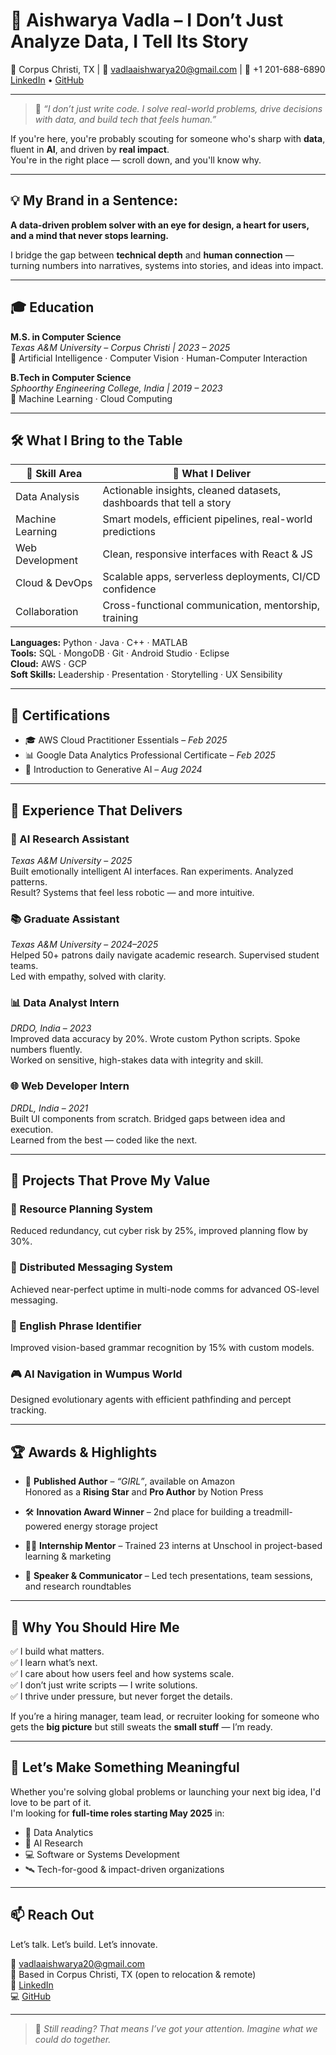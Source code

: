 # 🌟 Aishwarya Vadla – I Don’t Just Analyze Data, I Tell Its Story

📍 Corpus Christi, TX | 📧 vadlaaishwarya20@gmail.com | 📱 +1 201-688-6890  
[LinkedIn](https://www.linkedin.com/in/vadla-aishwarya/) • [GitHub](https://github.com/AishwaryaVadla)

---

> 🚀 *“I don’t just write code. I solve real-world problems, drive decisions with data, and build tech that feels human.”*

If you're here, you're probably scouting for someone who's sharp with **data**, fluent in **AI**, and driven by **real impact**.  
You're in the right place — scroll down, and you'll know why.

---

## 💡 My Brand in a Sentence:

**A data-driven problem solver with an eye for design, a heart for users, and a mind that never stops learning.**

I bridge the gap between **technical depth** and **human connection** — turning numbers into narratives, systems into stories, and ideas into impact.

---

## 🎓 Education

**M.S. in Computer Science**  
*Texas A&M University – Corpus Christi | 2023 – 2025*  
🎯 Artificial Intelligence · Computer Vision · Human-Computer Interaction

**B.Tech in Computer Science**  
*Sphoorthy Engineering College, India | 2019 – 2023*  
🎯 Machine Learning · Cloud Computing

---

## 🛠️ What I Bring to the Table

| 🔧 Skill Area | 💪 What I Deliver |
|--------------|------------------|
| Data Analysis | Actionable insights, cleaned datasets, dashboards that tell a story |
| Machine Learning | Smart models, efficient pipelines, real-world predictions |
| Web Development | Clean, responsive interfaces with React & JS |
| Cloud & DevOps | Scalable apps, serverless deployments, CI/CD confidence |
| Collaboration | Cross-functional communication, mentorship, training |

**Languages:** Python · Java · C++ · MATLAB  
**Tools:** SQL · MongoDB · Git · Android Studio · Eclipse  
**Cloud:** AWS · GCP  
**Soft Skills:** Leadership · Presentation · Storytelling · UX Sensibility

---

## 📜 Certifications

- 🎓 AWS Cloud Practitioner Essentials – *Feb 2025*  
- 📊 Google Data Analytics Professional Certificate – *Feb 2025*  
- 🤖 Introduction to Generative AI – *Aug 2024*

---

## 💼 Experience That Delivers

### 🤖 AI Research Assistant  
*Texas A&M University* – *2025*  
Built emotionally intelligent AI interfaces. Ran experiments. Analyzed patterns.  
Result? Systems that feel less robotic — and more intuitive.

### 📚 Graduate Assistant  
*Texas A&M University* – *2024–2025*  
Helped 50+ patrons daily navigate academic research. Supervised student teams.  
Led with empathy, solved with clarity.

### 📊 Data Analyst Intern  
*DRDO, India* – *2023*  
Improved data accuracy by 20%. Wrote custom Python scripts. Spoke numbers fluently.  
Worked on sensitive, high-stakes data with integrity and skill.

### 🌐 Web Developer Intern  
*DRDL, India* – *2021*  
Built UI components from scratch. Bridged gaps between idea and execution.  
Learned from the best — coded like the next.

---

## 🚀 Projects That Prove My Value

### 🔧 Resource Planning System  
Reduced redundancy, cut cyber risk by 25%, improved planning flow by 30%.

### 💬 Distributed Messaging System  
Achieved near-perfect uptime in multi-node comms for advanced OS-level messaging.

### 🧠 English Phrase Identifier  
Improved vision-based grammar recognition by 15% with custom models.

### 🎮 AI Navigation in Wumpus World  
Designed evolutionary agents with efficient pathfinding and percept tracking.

---

## 🏆 Awards & Highlights

- 📘 **Published Author** – *“GIRL”*, available on Amazon  
  Honored as a **Rising Star** and **Pro Author** by Notion Press

- 🛠️ **Innovation Award Winner** – 2nd place for building a treadmill-powered energy storage project

- 👩‍🏫 **Internship Mentor** – Trained 23 interns at Unschool in project-based learning & marketing

- 🎤 **Speaker & Communicator** – Led tech presentations, team sessions, and research roundtables

---

## 📌 Why You Should Hire Me

✅ I build what matters.  
✅ I learn what’s next.  
✅ I care about how users feel and how systems scale.  
✅ I don’t just write scripts — I write solutions.  
✅ I thrive under pressure, but never forget the details.

If you’re a hiring manager, team lead, or recruiter looking for someone who gets the **big picture** but still sweats the **small stuff** — I’m ready.

---

## 👀 Let’s Make Something Meaningful

Whether you're solving global problems or launching your next big idea, I'd love to be part of it.  
I'm looking for **full-time roles starting May 2025** in:
- 🧠 Data Analytics
- 🤖 AI Research
- 💻 Software or Systems Development
- 🛰️ Tech-for-good & impact-driven organizations

---

## 📫 Reach Out

Let’s talk. Let’s build. Let’s innovate.

📧 vadlaaishwarya20@gmail.com  
📍 Based in Corpus Christi, TX (open to relocation & remote)  
🔗 [LinkedIn](https://www.linkedin.com/in/vadla-aishwarya/)  
💻 [GitHub](https://github.com/AishwaryaVadla)

---

> 💬 *Still reading? That means I’ve got your attention. Imagine what we could do together.*
